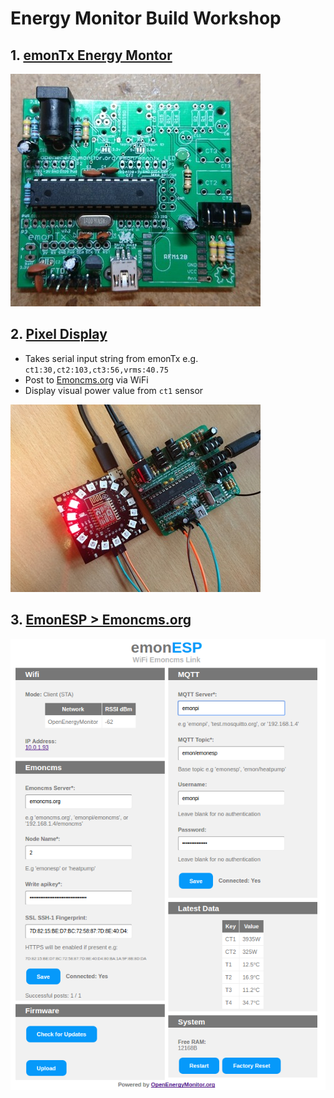 # Energy Monitor Build Workshop

## 1. [emonTx Energy Montor ](emontx/readme.md)

![12](emontx/images/build0010.jpg)

## 2. [Pixel Display](pixel/readme.md)

- Takes serial input string from emonTx e.g. `ct1:30,ct2:103,ct3:56,vrms:40.75`
- Post to [Emoncms.org](https://emoncms.org) via WiFi
- Display visual power value from `ct1` sensor

![01](pixel/images/build001.jpg)

## 3. [EmonESP > Emoncms.org](https://emoncms.org)


![image](pixel/firmware/EmonESP/docs/emonesp.png)
